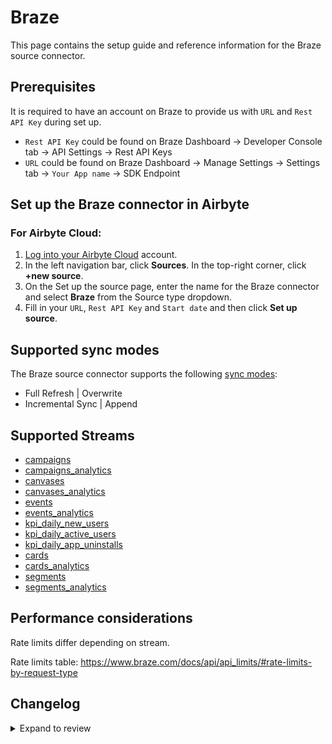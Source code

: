# Braze

This page contains the setup guide and reference information for the Braze source connector.

## Prerequisites

It is required to have an account on Braze to provide us with `URL` and `Rest API Key` during set up.

- `Rest API Key` could be found on Braze Dashboard -> Developer Console tab -> API Settings -> Rest API Keys
- `URL` could be found on Braze Dashboard -> Manage Settings -> Settings tab -> `Your App name` -> SDK Endpoint

## Set up the Braze connector in Airbyte

### For Airbyte Cloud:

1. [Log into your Airbyte Cloud](https://cloud.airbyte.com/workspaces) account.
2. In the left navigation bar, click **Sources**. In the top-right corner, click **+new source**.
3. On the Set up the source page, enter the name for the Braze connector and select **Braze** from the Source type dropdown.
4. Fill in your `URL`, `Rest API Key` and `Start date` and then click **Set up source**.

## Supported sync modes

The Braze source connector supports the following [ sync modes](https://docs.airbyte.com/cloud/core-concepts#connection-sync-modes):

- Full Refresh | Overwrite
- Incremental Sync | Append

## Supported Streams

- [campaigns](https://documenter.getpostman.com/view/4689407/SVYrsdsG?version=latest#f3b0b3ef-04fb-4a31-8570-e6ad88dacb18)
- [campaigns_analytics](https://documenter.getpostman.com/view/4689407/SVYrsdsG?version=latest#c07b5ebd-0246-471e-b154-416d63ae28a1)
- [canvases](https://documenter.getpostman.com/view/4689407/SVYrsdsG?version=latest#e6c150d7-fceb-4b10-91e2-a9ca4d5806d1)
- [canvases_analytics](https://documenter.getpostman.com/view/4689407/SVYrsdsG?version=latest#0fd61e93-7edf-4d87-a8dc-052420aefb73)
- [events](https://documenter.getpostman.com/view/4689407/SVYrsdsG?version=latest#93ecd8a5-305d-4b72-ae33-2d74983255c1)
- [events_analytics](https://documenter.getpostman.com/view/4689407/SVYrsdsG?version=latest#0bd1ab63-d1a5-4301-8d17-246cf24a178c)
- [kpi_daily_new_users](https://documenter.getpostman.com/view/4689407/SVYrsdsG?version=latest#07756c39-cfa0-40a0-8101-03f8791cec01)
- [kpi_daily_active_users](https://documenter.getpostman.com/view/4689407/SVYrsdsG?version=latest#90a64560-65aa-4f71-a8ef-1edf49321986)
- [kpi_daily_app_uninstalls](https://documenter.getpostman.com/view/4689407/SVYrsdsG?version=latest#59c4d592-3e77-42f8-8ff1-d5d250acbeae)
- [cards](https://documenter.getpostman.com/view/4689407/SVYrsdsG?version=latest#9fa7a3bc-4a02-4de2-bc4c-8f111750665e)
- [cards_analytics](https://documenter.getpostman.com/view/4689407/SVYrsdsG?version=latest#9cdc3b1e-641e-4d62-b9e8-42d04ee9d4d8)
- [segments](https://documenter.getpostman.com/view/4689407/SVYrsdsG?version=latest#1349e6f4-3ce7-4e60-b3e9-951c99c0993f)
- [segments_analytics](https://documenter.getpostman.com/view/4689407/SVYrsdsG?version=latest#62d9d142-cdec-4aea-a287-c13efea7415e)

## Performance considerations

Rate limits differ depending on stream.

Rate limits table: https://www.braze.com/docs/api/api_limits/#rate-limits-by-request-type

## Changelog

<details>
  <summary>Expand to review</summary>

| Version | Date       | Pull Request                                             | Subject                                                            |
| :------ | :--------- | :------------------------------------------------------- | :----------------------------------------------------------------- |
| 0.4.3 | 2025-02-15 | [53870](https://github.com/airbytehq/airbyte/pull/53870) | Update dependencies |
| 0.4.2 | 2025-02-08 | [53426](https://github.com/airbytehq/airbyte/pull/53426) | Update dependencies |
| 0.4.1 | 2025-02-01 | [52922](https://github.com/airbytehq/airbyte/pull/52922) | Update dependencies |
| 0.4.0 | 2024-10-24 | [47329](https://github.com/airbytehq/airbyte/pull/47329) | Migrate to Manifest-only |
| 0.3.0 | 2023-11-04 | [31857](https://github.com/airbytehq/airbyte/pull/31857) | Add Campaigns, Canvases, Segments Details Streams |
| 0.2.0 | 2023-10-28 | [31607](https://github.com/airbytehq/airbyte/pull/31607) | Fix CanvasAnalytics Stream Null Data for step_stats, variant_stats |
| 0.1.4 | 2023-11-03 | [20520](https://github.com/airbytehq/airbyte/pull/20520) | Fix integration tests |
| 0.1.3 | 2022-12-15 | [20520](https://github.com/airbytehq/airbyte/pull/20520) | The Braze connector born |

</details>
